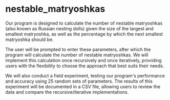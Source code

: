 # nestable_matryoshkas
Our program is designed to calculate the number of nestable matryoshkas (also known as Russian nesting dolls) given the size of the largest and smallest matryoshka, as well as the percentage by which the next smallest matryoshka should be.

The user will be prompted to enter these parameters, after which the program will calculate the number of nestable matryoshkas. We will implement this calculation once recursively and once iteratively, providing users with the flexibility to choose the approach that best suits their needs.

We will also conduct a field experiment, testing our program's performance and accuracy using 25 random sets of parameters. The results of this experiment will be documented in a CSV file, allowing users to review the data and compare the recursive/iterative implementations.
